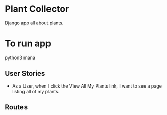 # Plant Collector
Django app all about plants.

# To run app
python3 mana

## User Stories
- As a User, when I click the View All My Plants link, I want to see a page listing all of my plants.

## Routes
